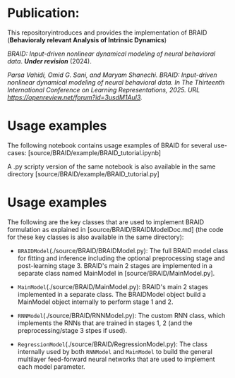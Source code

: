 # Publication:
This repositoryintroduces and provides the implementation of BRAID (**Behavioraly relevant Analysis of Intrinsic Dynamics**)

*BRAID: Input-driven nonlinear dynamical modeling of neural behavioral data*. ***Under revision*** (2024).

*Parsa Vahidi, Omid G. Sani, and Maryam Shanechi. BRAID: Input-driven nonlinear dynamical modeling of neural behavioral data. In The Thirteenth International Conference on Learning
Representations, 2025. URL https://openreview.net/forum?id=3usdM1AuI3.*

# Usage examples
The following notebook contains usage examples of BRAID for several use-cases:
[source/BRAID/example/BRAID_tutorial.ipynb]

A .py scripty version of the same notebook is also available in the same directory [source/BRAID/example/BRAID_tutorial.py]

# Usage examples
The following are the key classes that are used to implement BRAID formulation as explained in [source/BRAID/BRAIDModelDoc.md] (the code for these key classes is also available in the same directory):

- `BRAIDModel`(./source/BRAID/BRAIDModel.py): The full BRAID model class for fitting and inference including the optional preprocessing stage and post-learning stage 3. BRAID's main 2 stages are implemented in a separate class named MainModel in [source/BRAID/MainModel.py].

- `MainModel`(./source/BRAID/MainModel.py): BRAID's main 2 stages implemented in a separate class. The BRAIDModel object build a MainModel object internally to perform stage 1 and 2.

- `RNNModel`(./source/BRAID/RNNModel.py): The custom RNN class, which implements the RNNs that are trained in stages 1, 2 (and the preprocessing/stage 3 stpes if used). 

- `RegressionModel`(./source/BRAID/RegressionModel.py): The class internally used by both `RNNModel` and `MainModel` to build the general multilayer feed-forward neural networks that are used to implement each model parameter. 
